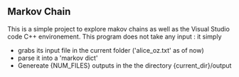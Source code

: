## Markov Chain

This is a simple project to explore makov chains as well as the Visual Studio code C++ environement.
This program does not take any input : it simply 
 - grabs its input file in the current folder ('alice_oz.txt' as of now)
 - parse it into a 'markov dict'
 - Genereate {NUM_FILES} outputs in the the directory {current_dir}/output
